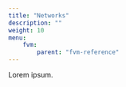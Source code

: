 ```yaml
---
title: "Networks"
description: ""
weight: 10
menu:
    fvm:
        parent: "fvm-reference"
---
```


Lorem ipsum.
